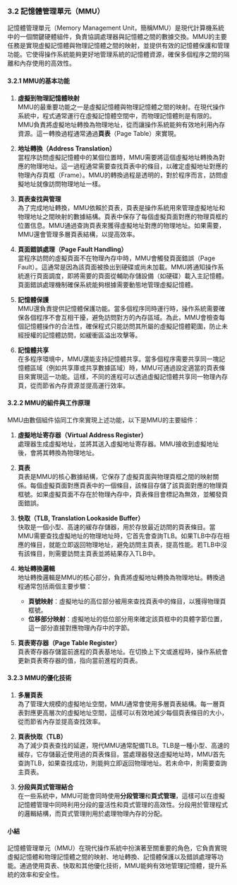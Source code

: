 ### 3.2 記憶體管理單元（MMU）

記憶體管理單元（Memory Management Unit，簡稱MMU）是現代計算機系統中的一個關鍵硬體組件，負責協調處理器與記憶體之間的數據交換。MMU的主要任務是實現虛擬記憶體與物理記憶體之間的映射，並提供有效的記憶體保護和管理功能。它使得操作系統能夠更好地管理系統的記憶體資源，確保多個程序之間的隔離和內存使用的高效性。

#### 3.2.1 MMU的基本功能

1. **虛擬到物理記憶體映射**  
   MMU的最重要功能之一是虛擬記憶體與物理記憶體之間的映射。在現代操作系統中，程式通常運行在虛擬記憶體空間中，而物理記憶體則是有限的。MMU負責將虛擬地址轉換為物理地址，從而讓操作系統能夠有效地利用內存資源。這一轉換過程通常通過**頁表**（Page Table）來實現。

2. **地址轉換（Address Translation）**  
   當程序訪問虛擬記憶體中的某個位置時，MMU需要將這個虛擬地址轉換為對應的物理地址。這一過程通常需要查找頁表中的條目，以確定虛擬地址對應的物理內存頁框（Frame）。MMU的轉換過程是透明的，對於程序而言，訪問虛擬地址就像訪問物理地址一樣。

3. **頁表查找與管理**  
   為了完成地址轉換，MMU依賴於頁表，頁表是操作系統用來管理虛擬地址和物理地址之間映射的數據結構。頁表中保存了每個虛擬頁面對應的物理頁框的位置信息。MMU通過查詢頁表來獲得虛擬地址對應的物理地址。如果需要，MMU還會管理多層頁表結構，以提高效率。

4. **頁面錯誤處理（Page Fault Handling）**  
   當程序訪問的虛擬頁面不在物理內存中時，MMU會觸發頁面錯誤（Page Fault）。這通常是因為該頁面被換出到硬碟或尚未加載。MMU將通知操作系統進行頁面調度，即將需要的頁面從輔助存儲設備（如硬碟）載入主記憶體。頁面錯誤處理機制確保系統能夠根據需要動態地管理虛擬記憶體。

5. **記憶體保護**  
   MMU還負責提供記憶體保護功能。當多個程序同時運行時，操作系統需要確保各個程序不會互相干擾，避免訪問對方的內存區域。為此，MMU會檢查每個記憶體操作的合法性，確保程式只能訪問其所屬的虛擬記憶體範圍，防止未經授權的記憶體訪問，如緩衝區溢出攻擊等。

6. **記憶體共享**  
   在多程序環境中，MMU還能支持記憶體共享。當多個程序需要共享同一塊記憶體區域（例如共享庫或共享數據區域）時，MMU可通過設定適當的頁表條目來實現這一功能。這樣，不同的進程可以透過虛擬記憶體共享同一物理內存頁，從而節省內存資源並提高運行效率。

#### 3.2.2 MMU的組件與工作原理

MMU由數個組件協同工作來實現上述功能，以下是MMU的主要組件：

1. **虛擬地址寄存器（Virtual Address Register）**  
   處理器生成虛擬地址，並將其送入虛擬地址寄存器。MMU接收到虛擬地址後，會將其轉換為物理地址。

2. **頁表**  
   頁表是MMU的核心數據結構，它保存了虛擬頁面與物理頁框之間的映射關係。每個虛擬頁面對應頁表中的一個條目，該條目存儲了該頁面對應的物理頁框號。如果虛擬頁面不存在於物理內存中，頁表條目會標記為無效，並觸發頁面錯誤。

3. **快取（TLB, Translation Lookaside Buffer）**  
   快取是一個小型、高速的緩存存儲器，用於存放最近訪問的頁表條目。當MMU需要查找虛擬地址的物理地址時，它首先會查詢TLB。如果TLB中存在相應的條目，就能立即返回物理地址，避免訪問主頁表，提高性能。若TLB中沒有該條目，則需要訪問主頁表並將結果存入TLB中。

4. **地址轉換邏輯**  
   地址轉換邏輯是MMU的核心部分，負責將虛擬地址轉換為物理地址。轉換過程通常包括兩個主要步驟：  
   - **頁號映射**：虛擬地址的高位部分被用來查找頁表中的條目，以獲得物理頁框號。  
   - **位移部分映射**：虛擬地址的低位部分用來確定該頁框中的具體字節位置，這一部分直接對應物理內存中的字節。

5. **頁表寄存器（Page Table Register）**  
   頁表寄存器存儲當前進程的頁表基地址。在切換上下文或進程時，操作系統會更新頁表寄存器的值，指向當前進程的頁表。

#### 3.2.3 MMU的優化技術

1. **多層頁表**  
   為了管理大規模的虛擬地址空間，MMU通常會使用多層頁表結構。每一層頁表對應更高層次的虛擬地址空間，這樣可以有效地減少每個頁表條目的大小，從而節省內存並提高查找效率。

2. **頁表快取（TLB）**  
   為了減少頁表查找的延遲，現代MMU通常配備TLB。TLB是一種小型、高速的緩存，它存儲最近使用過的頁表條目。當處理器發送虛擬地址時，MMU首先查詢TLB，如果查找成功，則能夠立即返回物理地址。若未命中，則需要查詢主頁表。

3. **分段與頁式管理結合**  
   在一些系統中，MMU可能會同時使用**分段管理**和**頁式管理**，這樣可以在虛擬記憶體管理中同時利用分段的靈活性和頁式管理的高效性。分段用於管理程式的邏輯結構，而頁式管理則用於處理物理內存的分配。

#### 小結

記憶體管理單元（MMU）在現代操作系統中扮演著至關重要的角色，它負責實現虛擬記憶體和物理記憶體之間的映射、地址轉換、記憶體保護以及錯誤處理等功能。通過使用頁表、快取和其他優化技術，MMU能夠有效地管理記憶體，提升系統的效率和安全性。